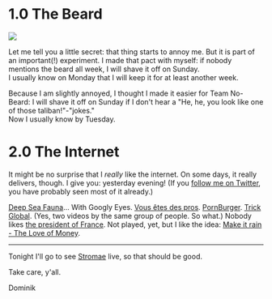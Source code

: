 # 1.0 The Beard

![](http://www.gravatar.com/avatar/c0c2fbc4c3aa1ecb0d0f1228385e74bd?s=300)

Let me tell you a little secret: that thing starts to annoy me. But it is part of an important(!) experiment. I made that pact with myself: if nobody mentions the beard all week, I will shave it off on Sunday.  
I usually know on Monday that I will keep it for at least another week.

Because I am slightly annoyed, I thought I made it easier for Team No-Beard: I will shave it off on Sunday if I don't hear a "He, he, you look like one of those taliban!"-"jokes."  
Now I usually know by Tuesday.

# 2.0 The Internet

It might be no surprise that I *really* like the internet. On some days, it really delivers, though. I give you: yesterday evening! (If you [follow me on Twitter](https://twitter.com/dominik), you have probably seen most of it already.)

[Deep Sea Fauna](http://deepseafauna.tumblr.com/)… With Googly Eyes. [Vous êtes des pros](http://youtu.be/BWnwl_AC2ew). [PornBurger](http://pornburger.me/). [Trick Global](http://youtu.be/hBduDuYXJHI). (Yes, two videos by the same group of people. So what.) Nobody likes [the president of France](http://fuckyeahdementia.com/post/85747590069/tastefullyoffensive-the-president-of-france). Not played, yet, but I like the idea: [Make it rain - The Love of Money](http://makeitraintheloveofmoney.com/).

---

Tonight I'll go to see [Stromae](http://youtu.be/UmF1B518VUw) live, so that should be good.

Take care, y'all.

Dominik